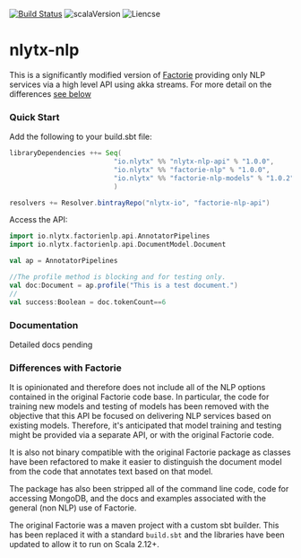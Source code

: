 [![Build Status](https://travis-ci.org/nlytx/factorie-nlp-api.svg?branch=master)](https://travis-ci.org/nlytx/factorie-nlp-api) ![scalaVersion](https://img.shields.io/badge/scala-2.12.4-blue.svg) ![Liencse](https://img.shields.io/badge/License-Apache%202.0-lightgrey.svg)

# nlytx-nlp

This is a significantly modified version of [Factorie](https://github.com/factorie/factorie) providing only NLP services via a high level API using akka streams. For more detail on the differences [see below](#diffs)

### Quick Start

Add the following to your build.sbt file:

```scala
libraryDependencies ++= Seq(
                          "io.nlytx" %% "nlytx-nlp-api" % "1.0.0",
                          "io.nlytx" %% "factorie-nlp" % "1.0.0",
                          "io.nlytx" %% "factorie-nlp-models" % "1.0.2"
                          )

resolvers += Resolver.bintrayRepo("nlytx-io", "factorie-nlp-api")
```

Access the API:

```scala
import io.nlytx.factorienlp.api.AnnotatorPipelines
import io.nlytx.factorienlp.api.DocumentModel.Document

val ap = AnnotatorPipelines

//The profile method is blocking and for testing only.
val doc:Document = ap.profile("This is a test document.")
//
val success:Boolean = doc.tokenCount==6
```

### Documentation

Detailed docs pending

### Differences with Factorie<a name="diffs"></a>

It is opinionated and therefore does not include all of the NLP options contained in the original Factorie code base. In particular, the code for training new models and testing of models has been removed with the objective that this API be focused on delivering NLP services based on existing models. Therefore, it's anticipated that model training and testing might be provided via a separate API, or with the original Factorie code.

It is also not binary compatible with the original Factorie package as classes have been refactored to make it easier to distinguish the document model from the code that annotates text based on that model.

The package has also been stripped all of the command line code, code for accessing MongoDB, and the docs and examples associated with the general (non NLP) use of Factorie.

The original Factorie was a maven project with a custom sbt builder. This has been replaced it with a standard ```build.sbt```
and the libraries have been updated to allow it to run on Scala 2.12+.




